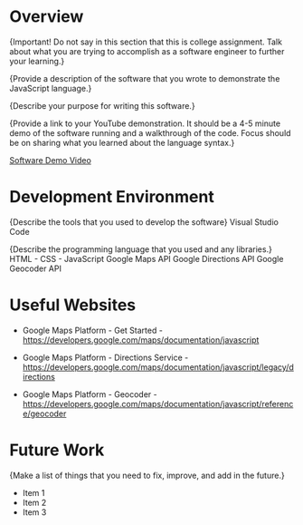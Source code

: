 # Overview

{Important! Do not say in this section that this is college assignment. Talk about what you are trying to accomplish as a software engineer to further your learning.}

{Provide a description of the software that you wrote to demonstrate the JavaScript language.}

{Describe your purpose for writing this software.}

{Provide a link to your YouTube demonstration. It should be a 4-5 minute demo of the software running and a walkthrough of the code. Focus should be on sharing what you learned about the language syntax.}

[Software Demo Video](http://youtube.link.goes.here)

# Development Environment

{Describe the tools that you used to develop the software}
Visual Studio Code

{Describe the programming language that you used and any libraries.}
HTML - CSS - JavaScript
Google Maps API
Google Directions API
Google Geocoder API

# Useful Websites

- Google Maps Platform - Get Started - https://developers.google.com/maps/documentation/javascript

- Google Maps Platform - Directions Service - https://developers.google.com/maps/documentation/javascript/legacy/directions

- Google Maps Platform - Geocoder - https://developers.google.com/maps/documentation/javascript/reference/geocoder

# Future Work

{Make a list of things that you need to fix, improve, and add in the future.}

- Item 1
- Item 2
- Item 3
